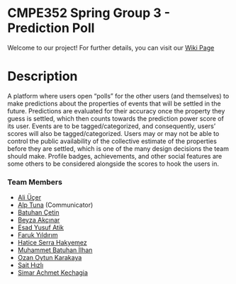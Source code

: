 # CMPE352 Spring Group 3 - Prediction Poll

Welcome to our project! For further details, you can visit our [Wiki Page](https://github.com/bounswe/bounswe2023group3/wiki)

# Description

A platform where users open “polls” for the other users (and themselves) to make predictions about the properties of events that will be settled in the future. Predictions are evaluated for their accuracy once the property they guess is settled, which then counts towards the prediction power score of its user. Events are to be tagged/categorized, and consequently, users’ scores will also be tagged/categorized. Users may or may not be able to control the public availability of the collective estimate of the properties before they are settled, which is one of the many design decisions the team should make. Profile badges, achievements, and other social features are some others to be considered alongside the scores to hook the users in.

### Team Members

- [Ali Üçer](https://github.com/bounswe/bounswe2023group3/wiki/About-Ali-%C3%9C%C3%A7er)
- [Alp Tuna](https://github.com/bounswe/bounswe2023group3/wiki/About-Alp-Tuna) (Communicator)
- [Batuhan Çetin](https://github.com/bounswe/bounswe2023group3/wiki/About-Batuhan-%C3%87etin)
- [Beyza Akçınar](https://github.com/bounswe/bounswe2023group3/wiki/About-Beyza-Ak%C3%A7%C4%B1nar)
- [Esad Yusuf Atik](https://github.com/bounswe/bounswe2023group3/wiki/About-Esad-Yusuf-Atik)
- [Faruk Yıldırım](https://github.com/bounswe/bounswe2023group3/wiki/About-Faruk-Y%C4%B1ld%C4%B1r%C4%B1m)
- [Hatice Serra Hakyemez](https://github.com/bounswe/bounswe2023group3/wiki/About-Hatice-Serra-Hakyemez)
- [Muhammet Batuhan İlhan](https://github.com/bounswe/bounswe2023group3/wiki/About-Muhammet-Batuhan-%C4%B0lhan)
- [Ozan Oytun Karakaya](https://github.com/bounswe/bounswe2023group3/wiki/About-Ozan-Oytun-Karakaya)
- [Sait Hızlı](https://github.com/bounswe/bounswe2023group3/wiki/About-Sait-H%C4%B1zl%C4%B1)
- [Simar Achmet Kechagia](https://github.com/bounswe/bounswe2023group3/wiki/About-Simar-Achmet-Kechagia)
